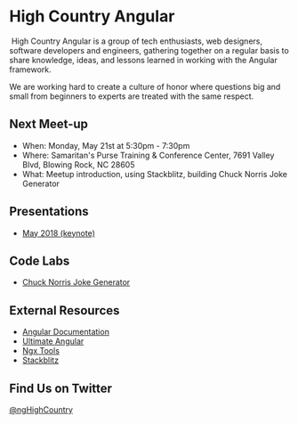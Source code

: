 # High Country Angular
![]()
High Country Angular is a group of tech enthusiasts, web designers, software developers and engineers, gathering together on a regular basis to share knowledge, ideas, and lessons learned in working with the Angular framework.

We are working hard to create a culture of honor where questions big and small from beginners to experts are treated with the same respect.

## Next Meet-up

* When: Monday, May 21st at 5:30pm - 7:30pm
* Where: Samaritan's Purse Training & Conference Center, 7691 Valley Blvd, Blowing Rock, NC 28605
* What: Meetup introduction, using Stackblitz, building Chuck Norris Joke Generator

## Presentations

* [May 2018 (keynote)](https://github.com/ngHighCountry/meetup/blob/master/presentations/may-2018.key)

## Code Labs

* [Chuck Norris Joke Generator](https://github.com/ngHighCountry/meetup/blob/master/labs/chuck-norris-jokes-lab.md)

## External Resources

* [Angular Documentation](https://angular.io/docs)
* [Ultimate Angular](https://ultimateangular.com/)
* [Ngx Tools](https://ngx.tools/#/search)
* [Stackblitz](https://stackblitz.com/)

## Find Us on Twitter

[@ngHighCountry](https://twitter.com/ngHighCountry)

